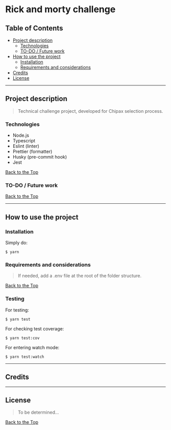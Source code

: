 # Rick and morty challenge

## Table of Contents

- [Project description](#project-description)
  - [Technologies](#technologies)
  - [TO-DO / Future work](#to-do)
- [How to use the project](#how-to-use-the-project)
  - [Installation](#installation)
  - [Requirements and considerations](#requirements-and-considerations)
- [Credits](#credits)
- [License](#license)

---

## Project description

> Technical challenge project, developed for Chipax selection process. 

### Technologies

- Node.js
- Typescript
- Eslint (linter)
- Prettier (formatter)
- Husky (pre-commit hook)
- Jest

[Back to the Top](#table-of-contents)

### TO-DO / Future work


[Back to the Top](#table-of-contents)

---

## How to use the project

### Installation

Simply do:

```
$ yarn

```

### Requirements and considerations

> If needed, add a .env file at the root of the folder structure.

[Back to the Top](#table-of-contents)

### Testing

For testing:

```
$ yarn test
```

For checking test coverage:

```
$ yarn test:cov
```

For entering watch mode:

```
$ yarn test:watch
```

---

## Credits

---

## License

> To be determined...

[Back to the Top](#table-of-contents)
